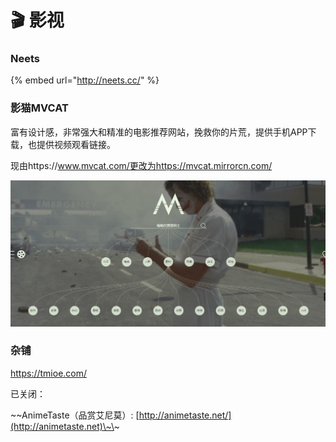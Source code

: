 # 🎬 影视

### Neets

{% embed url="http://neets.cc/" %}



### 影猫MVCAT

富有设计感，非常强大和精准的电影推荐网站，挽救你的片荒，提供手机APP下载，也提供视频观看链接。

现由https://www.mvcat.com/更改为https://mvcat.mirrorcn.com/

![](../../.gitbook/assets/image.png)

### 杂铺

https://tmioe.com/



已关闭：

\~\~AnimeTaste（品赏艾尼莫）: [http://animetaste.net/](http://animetaste.net)\~\~
